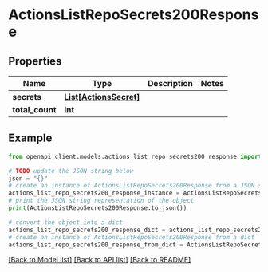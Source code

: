 # ActionsListRepoSecrets200Response


## Properties

Name | Type | Description | Notes
------------ | ------------- | ------------- | -------------
**secrets** | [**List[ActionsSecret]**](ActionsSecret.md) |  | 
**total_count** | **int** |  | 

## Example

```python
from openapi_client.models.actions_list_repo_secrets200_response import ActionsListRepoSecrets200Response

# TODO update the JSON string below
json = "{}"
# create an instance of ActionsListRepoSecrets200Response from a JSON string
actions_list_repo_secrets200_response_instance = ActionsListRepoSecrets200Response.from_json(json)
# print the JSON string representation of the object
print(ActionsListRepoSecrets200Response.to_json())

# convert the object into a dict
actions_list_repo_secrets200_response_dict = actions_list_repo_secrets200_response_instance.to_dict()
# create an instance of ActionsListRepoSecrets200Response from a dict
actions_list_repo_secrets200_response_from_dict = ActionsListRepoSecrets200Response.from_dict(actions_list_repo_secrets200_response_dict)
```
[[Back to Model list]](../README.md#documentation-for-models) [[Back to API list]](../README.md#documentation-for-api-endpoints) [[Back to README]](../README.md)


